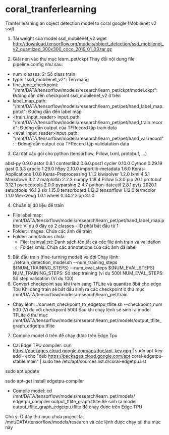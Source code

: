 # coral_tranferlearning
Tranfer learning an object detection model to coral google (Mobilenet v2 ssd)
1. Tải weight của model ssd_mobilenet_v2
wget http://download.tensorflow.org/models/object_detection/ssd_mobilenet_v2_quantized_300x300_coco_2019_01_03.tar.gz

2. Giải nén vào thư mục learn_pet/ckpt
Thay đổi nội dung file pipeline.config như sau:
- num_classes: 2: Số class train
- type: "ssd_mobilenet_v2": Tên mạng
- fine_tune_checkpoint: "/mnt/DATA/tensorflow/models/research/learn_pet/ckpt/model.ckpt": Đường dẫn đến checkpoint ssd_mobilenet_v2 ở trên
- label_map_path: "/mnt/DATA/tensorflow/models/research/learn_pet/pet/hand_label_map.pbtxt": Đường dẫn đến label map
- <train_input_reader> input_path: "/mnt/DATA/tensorflow/models/research/learn_pet/pet/hand_train.record": Đường dẫn output của TFRecord tập train data
- <eval_input_reader>input_path: "/mnt/DATA/tensorflow/models/research/learn_pet/pet/hand_val.record": : Đường dẫn output của TFRecord tập validatation data

3. Cài đặt các gói cho python (tensorflow, Pillow, lxml, protobuf, ...)

absl-py             0.9.0
astor               0.8.1
contextlib2         0.6.0.post1
cycler              0.10.0
Cython              0.29.19
gast                0.3.3
grpcio              1.29.0
h5py                2.10.0
importlib-metadata  1.6.0
Keras-Applications  1.0.8
Keras-Preprocessing 1.1.2
kiwisolver          1.2.0
lxml                4.5.1
Markdown            3.2.2
matplotlib          2.2.3
numpy               1.18.4
Pillow              5.3.0
pip                 20.1
protobuf            3.12.1
pycocotools         2.0.0
pyparsing           2.4.7
python-dateutil     2.8.1
pytz                2020.1
setuptools          46.1.3
six                 1.15.0
tensorboard         1.12.2
tensorflow          1.12.0
termcolor           1.1.0
Werkzeug            1.0.1
wheel               0.34.2
zipp                3.1.0

4. Chuẩn bị dữ liệu để train
- File label map: /mnt/DATA/tensorflow/models/research/learn_pet/pet/hand_label_map.pbtxt: Ví dụ ở đây có 2 classes - ID phải bắt đầu từ 1
- Folder: images: Chứa các ảnh để train
- Folder: annotations chứa: 
	- File: trainval.txt: Danh sách tên tất cả các file ảnh train và validation
	- Folder xmls: Chứa các annotations của các ảnh đã label
5. Bắt đầu train (fine-turning model) và đợi
Chạy lệnh: ./retrain_detection_model.sh --num_training_steps ${NUM_TRAINING_STEPS} --num_eval_steps ${NUM_EVAL_STEPS}
NUM_TRAINING_STEPS: Số step training (ví dụ 500)
NUM_EVAL_STEPS: Số step validation (Ví dụ 100)
6. Convert checkpoint sau khi train sang TFLite và quantize 8bit cho edge Tpu
Khi đang train sẽ bắt đầu sinh ra các checkpoint ở thư mục /mnt/DATA/tensorflow/models/research/learn_pet/train
- Chạy lệnh: ./convert_checkpoint_to_edgetpu_tflite.sh --checkpoint_num 500 (Ví dụ với checkpoint 500)
Sau khi chạy lệnh sẽ sinh ra model TFLite ở thư mục /mnt/DATA/tensorflow/models/research/learn_pet/models/output_tflite_graph_edgetpu.tflite
7. Compile model ở trên để chạy được trên Edge Tpu
- Cài Edge TPU compiler:
curl https://packages.cloud.google.com/apt/doc/apt-key.gpg | sudo apt-key add -
echo "deb https://packages.cloud.google.com/apt coral-edgetpu-stable main" | sudo tee /etc/apt/sources.list.d/coral-edgetpu.list

sudo apt update

sudo apt-get install edgetpu-compiler

- Compile model:
cd /mnt/DATA/tensorflow/models/research/learn_pet/models/
edgetpu_compiler output_tflite_graph.tflite
Sẽ sinh ra model: output_tflite_graph_edgetpu.tflite để chạy được trên Edge TPU

Chú ý: Ở đây thư mục chưa project là: /mnt/DATA/tensorflow/models/research và các lệnh được chạy tại thư mục này

